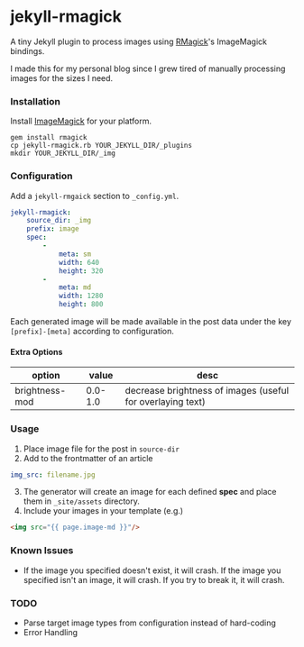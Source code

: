 # jekyll-rmagick

A tiny Jekyll plugin to process images using [RMagick](https://rmagick.github.io/)'s ImageMagick bindings.

I made this for my personal blog since I grew tired of manually processing images for the sizes I need.

### Installation
Install [ImageMagick](https://www.imagemagick.org) for your platform.
```
gem install rmagick
cp jekyll-rmagick.rb YOUR_JEKYLL_DIR/_plugins
mkdir YOUR_JEKYLL_DIR/_img
```

### Configuration
Add a `jekyll-rmgaick` section to `_config.yml`.
```yaml
jekyll-rmagick:
    source_dir: _img
    prefix: image
    spec:
        -
            meta: sm
            width: 640
            height: 320
        -
            meta: md
            width: 1280
            height: 800
```
Each generated image will be made available in the post data under the key `[prefix]-[meta]` according to configuration.

#### Extra Options
| option | value | desc |
|--------|-------|------|
| brightness-mod|0.0-1.0| decrease brightness of images (useful for overlaying text)|

### Usage
1. Place image file for the post in `source-dir`
2. Add to the frontmatter of an article
```yaml
img_src: filename.jpg
```
3. The generator will create an image for each defined **spec** and place them in `_site/assets` directory.
4. Include your images in your template (e.g.)
```html
<img src="{{ page.image-md }}"/>
```

### Known Issues
- If the image you specified doesn't exist, it will crash. If the image you specified isn't an image, it will crash. If you try to break it, it will crash.

### TODO
- Parse target image types from configuration instead of hard-coding
- Error Handling
